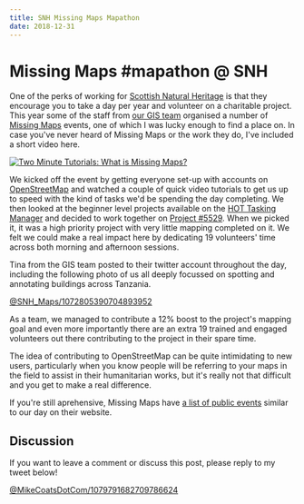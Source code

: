 ```yaml
---
title: SNH Missing Maps Mapathon
date: 2018-12-31
---
```


# Missing Maps #mapathon @ SNH

One of the perks of working for [Scottish Natural Heritage][snh] is that they encourage you to take a day per year and volunteer on a charitable project. This year some of the staff from [our GIS team][snh-gig] organised a number of [Missing Maps][missing-maps] events, one of which I was lucky enough to find a place on. In case you've never heard of Missing Maps or the work they do, I've included a short video here.

[![Two Minute Tutorials: What is Missing Maps?][missing-maps-screenshot]][missing-maps-video]

We kicked off the event by getting everyone set-up with accounts on [OpenStreetMap][osm] and watched a couple of quick video tutorials to get us up to speed with the kind of tasks we'd be spending the day completing. We then looked at the beginner level projects available on the [HOT Tasking Manager][hotosm] and decided to work together on [Project #5529][hotosm-project]. When we picked it, it was a high priority project with very little mapping completed on it. We felt we could make a real impact here by dedicating 19 volunteers' time across both morning and afternoon sessions.

Tina from the GIS team posted to their twitter account throughout the day, including the following photo of us all deeply focussed on spotting and annotating buildings across Tanzania.

[@SNH_Maps/1072805390704893952][gig-tweet]

As a team, we managed to contribute a 12% boost to the project's mapping goal and even more importantly there are an extra 19 trained and engaged volunteers out there contributing to the project in their spare time.

The idea of contributing to OpenStreetMap can be quite intimidating to new users, particularly when you know people will be referring to your maps in the field to assist in their humanitarian works, but it's really not that difficult and you get to make a real difference.

If you're still aprehensive, Missing Maps have [a list of public events][maps-events] similar to our day on their website.

## Discussion

If you want to leave a comment or discuss this post, please reply to my tweet below!

[@MikeCoatsDotCom/1079791682709786624][discussion-tweet]

[snh]: https://www.nature.scot/
[snh-gig]: https://twitter.com/SNH_Maps
[missing-maps]: http://www.missingmaps.org/
[missing-maps-screenshot]: youtube.png
[missing-maps-video]: https://www.youtube.com/watch?v=wEEnOqmVfqM
[osm]: https://www.openstreetmap.org/
[hotosm]: https://tasks.hotosm.org/
[hotosm-project]: https://tasks.hotosm.org/project/5529
[gig-tweet]: https://twitter.com/SNH_Maps/status/1072805390704893952
[maps-events]: http://www.missingmaps.org/events/
[discussion-tweet]: https://twitter.com/MikeCoatsDotCom/status/1079791682709786624
